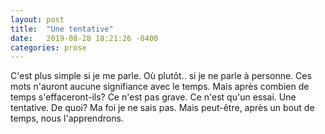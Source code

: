 ```yaml
---
layout: post
title:  "Une tentative"
date:   2019-08-28 18:21:26 -0400
categories: prose
---
```


C'est plus simple si je me parle. Où plutôt.. si je ne parle à personne. Ces
mots n'auront aucune signifiance avec le temps. Mais après combien de temps
s'effaceront-ils? Ce n'est pas grave. Ce n'est qu'un essai. Une tentative. De
quoi? Ma foi je ne sais pas. Mais peut-être, après un bout de temps, nous
l'apprendrons.
